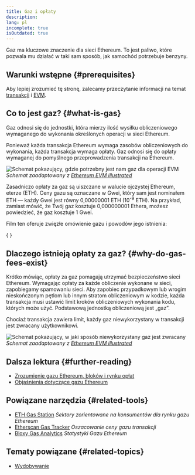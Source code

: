 ```yaml
---
title: Gaz i opłaty
description:
lang: pl
incomplete: true
isOutdated: true
---
```


Gaz ma kluczowe znaczenie dla sieci Ethereum. To jest paliwo, które pozwala mu działać w taki sam sposób, jak samochód potrzebuje benzyny.

## Warunki wstępne \{#prerequisites}

Aby lepiej zrozumieć tę stronę, zalecamy przeczytanie informacji na temat [transakcji](/developers/docs/transactions/) i [EVM](/developers/docs/evm/).

## Co to jest gaz? \{#what-is-gas}

Gaz odnosi się do jednostki, która mierzy ilość wysiłku obliczeniowego wymaganego do wykonania określonych operacji w sieci Ethereum.

Ponieważ każda transakcja Ethereum wymaga zasobów obliczeniowych do wykonania, każda transakcja wymaga opłaty. Gaz odnosi się do opłaty wymaganej do pomyślnego przeprowadzenia transakcji na Ethereum.

![Schemat pokazujący, gdzie potrzebny jest nam gaz dla operacji EVM](./gas.png) _Schemat zaadaptowany z [Ethereum EVM illustrated](https://takenobu-hs.github.io/downloads/ethereum_evm_illustrated.pdf)_

Zasadniczo opłaty za gaz są uiszczane w walucie ojczystej Ethereum, eterze (ETH). Ceny gazu są oznaczane w Gwei, który sam jest nominałem ETH — każdy Gwei jest równy 0,00000001 ETH (10<sup>-9</sup> ETH). Na przykład, zamiast mówić, że Twój gaz kosztuje 0,000000001 Ethera, możesz powiedzieć, że gaz kosztuje 1 Gwei.

Film ten oferuje zwięzłe omówienie gazu i powodów jego istnienia:

{
<YouTube id="AJvzNICwcwc" />
}

## Dlaczego istnieją opłaty za gaz? \{#why-do-gas-fees-exist}

Krótko mówiąc, opłaty za gaz pomagają utrzymać bezpieczeństwo sieci Ethereum. Wymagając opłaty za każde obliczenie wykonane w sieci, zapobiegamy spamowaniu sieci. Aby zapobiec przypadkowym lub wrogim nieskończonym pętlom lub innym stratom obliczeniowym w kodzie, każda transakcja musi ustawić limit kroków obliczeniowych wykonania kodu, których może użyć. Podstawową jednostką obliczeniową jest „gaz”.

Chociaż transakcja zawiera limit, każdy gaz niewykorzystany w transakcji jest zwracany użytkownikowi.

![Schemat pokazujący, w jaki sposób niewykorzystany gaz jest zwracany](../transactions/gas-tx.png) _Schemat zaadaptowany z [Ethereum EVM illustrated](https://takenobu-hs.github.io/downloads/ethereum_evm_illustrated.pdf)_

## Dalsza lektura \{#further-reading}

- [Zrozumienie gazu Ethereum, bloków i rynku opłat](https://medium.com/@eric.conner/understanding-ethereum-gas-blocks-and-the-fee-market-d5e268bf0a0e)
- [Objaśnienia dotyczące gazu Ethereum](https://defiprime.com/gas)

## Powiązane narzędzia \{#related-tools}

- [ETH Gas Station](https://ethgasstation.info/) _Sektory zorientowane na konsumentów dla rynku gazu Ethereum_
- [Etherscan Gas Tracker](https://etherscan.io/gastracker) _Oszacowanie ceny gazu transakcji_
- [Bloxy Gas Analytics](https://stat.bloxy.info/superset/dashboard/gas/?standalone=true) _Statystyki Gazu Ethereum_

## Tematy powiązane \{#related-topics}

- [Wydobywanie](/developers/docs/consensus-mechanisms/pow/mining/)
